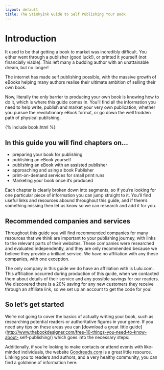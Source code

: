 ```yaml
---
layout: default
title: The Stinkyink Guide to Self Publishing Your Book
---
```


# Introduction

It used to be that getting a book to market was incredibly difficult. You
either went through a publisher (good luck!), or printed it yourself (not
financially viable). This left many a budding author with an unattainable
dream, but no longer!

The internet has made self publishing possible, with the massive growth of
eBooks helping many authors realise their ultimate ambition of selling their
own book.

Now, literally the only barrier to producing your own book is knowing how to
do it, which is where this guide comes in. You’ll find all the information you
need to help write, publish and market your very own publication, whether you
pursue the revolutionary eBook format, or go down the well trodden path of
physical publishing.

{% include book.html %}

## In this guide you will find chapters on...

* preparing your book for publishing
* publishing an eBook yourself
* publishing an eBook with an assisted publisher
* approaching and using a book Publisher
* print-on-demand services for small print runs
* Marketing your book once it’s produced

Each chapter is clearly broken down into segments, so if you’re looking for
one particular piece of information you can jump straight to it. You’ll find
useful links and resources abound throughout this guide, and if there’s
something missing then let us know so we can research and add it for you.

## Recommended companies and services

Throughout this guide you will find recommended companies for many resources
that we think are important to your publishing journey, with links to the
relevant parts of their websites. These companies were researched and
evaluated independently, and they are only recommended because we believe they
provide a brilliant service. We have no affiliation with any these companies,
with one exception.

The only company in this guide we do have an affiliation with is Lulu.com.
This affiliation occurred during production of this guide, when we contacted
them about details of their service and any possible savings for our readers.
We discovered there is a 20% saving for any new customers they receive through
an affiliate link, so we set up an account to get the code for you!

## So let’s get started

We’re not going to cover the basics of actually writing your book, such as
researching potential readers or authoritative figures in your genre. If you
need any tips on these areas you can [download a great little
guide](http://www.thebookdesigner.com/free-10-things-you-need-to-know-about-
self-publishing/) which goes into the necessary steps:

Additionally, if you’re looking to make contacts or attend events with like-
minded individuals, the website [Goodreads.com](http://goodreads.com) is a
great little resource. Linking you to readers and authors, and a very healthy
community, you can find a goldmine of information here.
